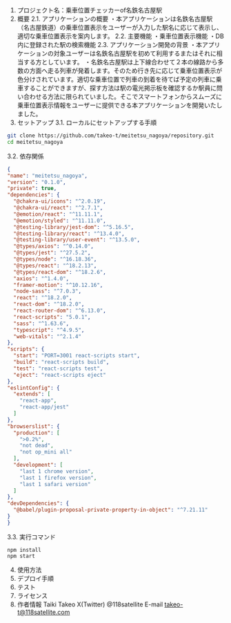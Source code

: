 1. プロジェクト名：乗車位置チェッカーof名鉄名古屋駅
2. 概要
  2.1. アプリケーションの概要
  ・本アプリケーションは名鉄名古屋駅（名古屋鉄道）の乗車位置表示をユーザーが入力した駅名に応じて表示し、
  適切な乗車位置表示を案内します。
  2.2. 主要機能
  ・乗車位置表示機能
  ・DB内に登録された駅の検索機能
  2.3. アプリケーション開発の背景
  ・本アプリケーションの対象ユーザーは名鉄名古屋駅を初めて利用するまたはそれに相当する方としています。
  ・名鉄名古屋駅は上下線合わせて２本の線路から多数の方面へ走る列車が発着します。そのため行き先に応じて乗車位置表示が色分けされています。適切な乗車位置で列車の到着を待てば予定の列車に乗車することができますが、探す方法は駅の電光掲示板を確認するか駅員に問い合わせる方法に限られていました。そこでスマートフォンからスムーズに乗車位置表示情報をユーザーに提供できる本アプリケーションを開発いたしました。
3. セットアップ
  3.1. ローカルにセットアップする手順
  ```bash
  git clone https://github.com/takeo-t/meitetsu_nagoya/repository.git
  cd meitetsu_nagoya
  ```
  3.2. 依存関係
  ```package.json
  {
  "name": "meitetsu_nagoya",
  "version": "0.1.0",
  "private": true,
  "dependencies": {
    "@chakra-ui/icons": "^2.0.19",
    "@chakra-ui/react": "^2.7.1",
    "@emotion/react": "^11.11.1",
    "@emotion/styled": "^11.11.0",
    "@testing-library/jest-dom": "^5.16.5",
    "@testing-library/react": "^13.4.0",
    "@testing-library/user-event": "^13.5.0",
    "@types/axios": "^0.14.0",
    "@types/jest": "^27.5.2",
    "@types/node": "^16.18.36",
    "@types/react": "^18.2.13",
    "@types/react-dom": "^18.2.6",
    "axios": "^1.4.0",
    "framer-motion": "^10.12.16",
    "node-sass": "^7.0.3",
    "react": "^18.2.0",
    "react-dom": "^18.2.0",
    "react-router-dom": "^6.13.0",
    "react-scripts": "5.0.1",
    "sass": "^1.63.6",
    "typescript": "^4.9.5",
    "web-vitals": "^2.1.4"
  },
  "scripts": {
    "start": "PORT=3001 react-scripts start",
    "build": "react-scripts build",
    "test": "react-scripts test",
    "eject": "react-scripts eject"
  },
  "eslintConfig": {
    "extends": [
      "react-app",
      "react-app/jest"
    ]
  },
  "browserslist": {
    "production": [
      ">0.2%",
      "not dead",
      "not op_mini all"
    ],
    "development": [
      "last 1 chrome version",
      "last 1 firefox version",
      "last 1 safari version"
    ]
  },
  "devDependencies": {
    "@babel/plugin-proposal-private-property-in-object": "^7.21.11"
  }
}
  ```
  3.3. 実行コマンド
  ```
  npm install
  npm start
  ```
4. 使用方法
5. デプロイ手順
6. テスト
7. ライセンス
8. 作者情報
   Taiki Takeo
   X(Twitter) @118satellite
   E-mail takeo-t@118satellite.com


